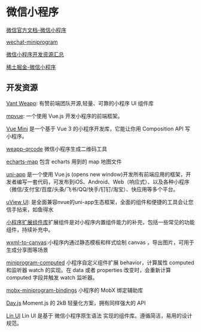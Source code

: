 # 微信小程序

[微信官方文档-微信小程序](https://developers.weixin.qq.com/miniprogram/dev/framework/)

[wechat-miniprogram](https://github.com/wechat-miniprogram)

[微信小程序开发资源汇总](https://github.com/justjavac/awesome-wechat-weapp)

[稀土掘金-微信小程序](https://juejin.cn/tag/微信小程序)

## 开发资源

[Vant Weapp](https://vant-contrib.gitee.io/vant-weapp/): 有赞前端团队开源,轻量、可靠的小程序 UI 组件库

[](https://megalojs.org/)

[mpvue](https://mpvue.com/): 一个使用 Vue.js 开发小程序的前端框架。

[Vue Mini](https://vuemini.org/guide/) 是一个基于 Vue 3 的小程序开发库，它能让你用 Composition API 写小程序。

[weapp-qrcode](https://github.com/tomfriwel/weapp-qrcode) 微信小程序生成二维码工具

[echarts-map](https://github.com/mouday/echarts-map) 包含 echarts 用到的 map 地图文件

[uni-app](https://uniapp.dcloud.io/) 是一个使用 Vue.js (opens new window)开发所有前端应用的框架，开发者编写一套代码，可发布到iOS、Android、Web（响应式）、以及各种小程序（微信/支付宝/百度/头条/飞书/QQ/快手/钉钉/淘宝）、快应用等多个平台。

[uView UI](https://www.uviewui.com/): 是全面兼容nvue的uni-app生态框架，全面的组件和便捷的工具会让您信手拈来，如鱼得水

[小程序扩展组件库](https://developers.weixin.qq.com/miniprogram/dev/platform-capabilities/extended/component-plus/)扩展组件是对小程序内置组件能力的补充，包括一些常见的功能组件，持续补充中。

[wxml-to-canvas](https://github.com/wechat-miniprogram/wxml-to-canvas):小程序内通过静态模板和样式绘制 canvas ，导出图片，可用于生成分享图等场景

[miniprogram-computed](https://github.com/wechat-miniprogram/computed) 小程序自定义组件扩展 behavior，计算属性 computed 和监听器 watch 的实现。在 data 或者 properties 改变时，会重新计算 computed 字段并触发 watch 监听器。

[mobx-miniprogram-bindings](https://github.com/wechat-miniprogram/mobx-miniprogram-bindings) 小程序的 MobX 绑定辅助库

[Day.js](https://day.js.org/zh-CN/) Moment.js 的 2kB 轻量化方案，拥有同样强大的 API

[Lin UI](https://doc.mini.talelin.com/) Lin UI 是基于 微信小程序原生语法 实现的组件库。遵循简洁，易用的设计规范。